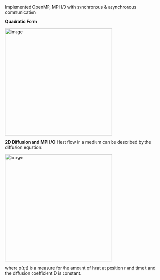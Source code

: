 Implemented OpenMP, MPI I/0 with synchronous & asynchronous communication

**Quadratic Form**

<img width="352" alt="image" src="https://github.com/gMerm/Quadratic-Form-2D-Diffusion/assets/84518146/7db4452a-5736-46a2-a0de-1e63c9793a49">



**2D Diffusion and MPI I/O**
Heat flow in a medium can be described by the diffusion equation: 

<img width="352" alt="image" src="https://github.com/gMerm/Quadratic-Form-2D-Diffusion/assets/84518146/aaaad722-7452-42ba-851c-c14eb9a35a67">

where ρ(r,t) is a measure for the amount of heat at position r and time t and the diffusion coefficient D is constant.


